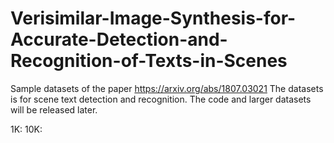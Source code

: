 # Verisimilar-Image-Synthesis-for-Accurate-Detection-and-Recognition-of-Texts-in-Scenes
Sample datasets of the paper https://arxiv.org/abs/1807.03021
The datasets is for scene text detection and recognition.
The code and larger datasets will be released later.

1K:
10K:
